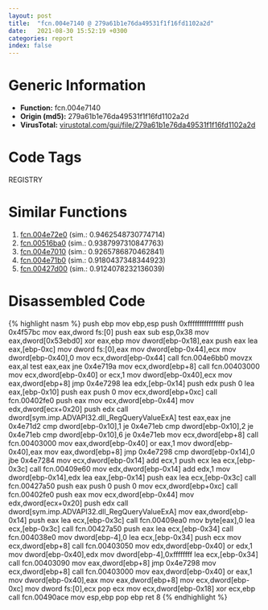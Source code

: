 ```yaml
---
layout: post
title:  "fcn.004e7140 @ 279a61b1e76da49531f1f16fd1102a2d"
date:   2021-08-30 15:52:19 +0300
categories: report
index: false
---
```


# Generic Information
- **Function:** fcn.004e7140
- **Origin (md5):** 279a61b1e76da49531f1f16fd1102a2d
- **VirusTotal:** [virustotal.com/gui/file/279a61b1e76da49531f1f16fd1102a2d][virustotal_ref]

# Code Tags
<span class="tag" id="REGISTRY">REGISTRY</span>


# Similar Functions

1. [fcn.004e72e0][similar_1_ref] (sim.: 0.9462548730774714)
2. [fcn.00516ba0][similar_2_ref] (sim.: 0.9387997310847763)
3. [fcn.004e7010][similar_3_ref] (sim.: 0.9265786870462841)
4. [fcn.004e71b0][similar_4_ref] (sim.: 0.9180437348344923)
5. [fcn.00427d00][similar_5_ref] (sim.: 0.9124078232136039)


# Disassembled Code

{% highlight nasm %}
push ebp
mov ebp,esp
push 0xffffffffffffffff
push 0x4f57bc
mov eax,dword fs:[0]
push eax
sub esp,0x38
mov eax,dword[0x53ebd0]
xor eax,ebp
mov dword[ebp-0x18],eax
push eax
lea eax,[ebp-0xc]
mov dword fs:[0],eax
mov dword[ebp-0x44],ecx
mov dword[ebp-0x40],0
mov ecx,dword[ebp-0x44]
call fcn.004e6bb0
movzx eax,al
test eax,eax
jne 0x4e719a
mov ecx,dword[ebp+8]
call fcn.00403000
mov ecx,dword[ebp-0x40]
or ecx,1
mov dword[ebp-0x40],ecx
mov eax,dword[ebp+8]
jmp 0x4e7298
lea edx,[ebp-0x14]
push edx
push 0
lea eax,[ebp-0x10]
push eax
push 0
mov ecx,dword[ebp+0xc]
call fcn.00402fe0
push eax
mov ecx,dword[ebp-0x44]
mov edx,dword[ecx+0x20]
push edx
call dword[sym.imp.ADVAPI32.dll_RegQueryValueExA]
test eax,eax
jne 0x4e71d2
cmp dword[ebp-0x10],1
je 0x4e71eb
cmp dword[ebp-0x10],2
je 0x4e71eb
cmp dword[ebp-0x10],6
je 0x4e71eb
mov ecx,dword[ebp+8]
call fcn.00403000
mov eax,dword[ebp-0x40]
or eax,1
mov dword[ebp-0x40],eax
mov eax,dword[ebp+8]
jmp 0x4e7298
cmp dword[ebp-0x14],0
jbe 0x4e7284
mov ecx,dword[ebp-0x14]
add ecx,1
push ecx
lea ecx,[ebp-0x3c]
call fcn.00409e60
mov edx,dword[ebp-0x14]
add edx,1
mov dword[ebp-0x14],edx
lea eax,[ebp-0x14]
push eax
lea ecx,[ebp-0x3c]
call fcn.00427a50
push eax
push 0
push 0
mov ecx,dword[ebp+0xc]
call fcn.00402fe0
push eax
mov ecx,dword[ebp-0x44]
mov edx,dword[ecx+0x20]
push edx
call dword[sym.imp.ADVAPI32.dll_RegQueryValueExA]
mov eax,dword[ebp-0x14]
push eax
lea ecx,[ebp-0x3c]
call fcn.00409ea0
mov byte[eax],0
lea ecx,[ebp-0x3c]
call fcn.00427a50
push eax
lea ecx,[ebp-0x34]
call fcn.004038e0
mov dword[ebp-4],0
lea ecx,[ebp-0x34]
push ecx
mov ecx,dword[ebp+8]
call fcn.00403050
mov edx,dword[ebp-0x40]
or edx,1
mov dword[ebp-0x40],edx
mov dword[ebp-4],0xffffffff
lea ecx,[ebp-0x34]
call fcn.00403090
mov eax,dword[ebp+8]
jmp 0x4e7298
mov ecx,dword[ebp+8]
call fcn.00403000
mov eax,dword[ebp-0x40]
or eax,1
mov dword[ebp-0x40],eax
mov eax,dword[ebp+8]
mov ecx,dword[ebp-0xc]
mov dword fs:[0],ecx
pop ecx
mov ecx,dword[ebp-0x18]
xor ecx,ebp
call fcn.00490ace
mov esp,ebp
pop ebp
ret 8
{% endhighlight %}


[similar_1_ref]: /report/fcn.004e72e0@be7fba7cc724acf4ae2900d99e0fc9c3
[similar_2_ref]: /report/fcn.00516ba0@1160595edb203a63cb2ca3ce2ff04f47
[similar_3_ref]: /report/fcn.004e7010@279a61b1e76da49531f1f16fd1102a2d
[similar_4_ref]: /report/fcn.004e71b0@be7fba7cc724acf4ae2900d99e0fc9c3
[similar_5_ref]: /report/fcn.00427d00@1160595edb203a63cb2ca3ce2ff04f47
[virustotal_ref]: https://www.virustotal.com/gui/file/279a61b1e76da49531f1f16fd1102a2d